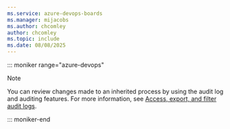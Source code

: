 ```yaml
---
ms.service: azure-devops-boards
ms.manager: mijacobs
ms.author: chcomley
author: chcomley
ms.topic: include
ms.date: 08/08/2025
---
```


::: moniker range="azure-devops"

> [!NOTE]  
> You can review changes made to an inherited process by using the audit log and auditing features. For more information, see [Access, export, and filter audit logs](../../audit/azure-devops-auditing.md).  

::: moniker-end
